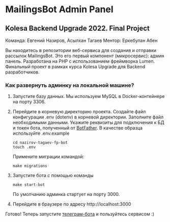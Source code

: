 # MailingsBot Admin Panel
## Kolesa Backend Upgrade 2022. Final Project 
Команда: Евгений Назиров, Асылхан Тагаев
Ментор: Еркебулан Абен

Вы находитесь в репозитории веб-сервиса для создания и отправки рассылок MailingsBot. Это его первый компонент (микросервис): админ панель.
Разработана на PHP с использованием фреймворка Lumen.
Финальный проект в рамках курса Kolesa Upgrade для Backend разработчиков.


### Как развернуть админку на локальной машине?
1. Запустите базу данных. Мы используем MySQL в Docker-контейнере на порту 3306.
2. Перейдите в корневую директорию проекта. Создайте файл конфигурации .env (dotenv) в корневой директории.
    Заполните файл необходимыми данными. Укажите реквизиты для подключения к БД и
    токен бота, полученный от [BotFather](https://t.me/BotFather "Создать своего телеграм-бота").
    В качестве образца используйте .env.example
    ```
    cd nazirov-tagaev-fp-bot
    touch .env
    ```
    Примените миграции командой:
    ```
    make migrations
    ```

3. Запустите бота с помощью команды

   ```make start-bot```

    По умолчанию админка стартует на порту 3000.

4. Перейдите в браузере по адресу http://localhost:3000

Готово! Теперь запустите [телеграм-бота](https://github.com/eugenenazirov/nazirov-tagaev-fp-bot "MailingsBot") и пользуйтесь сервисом :)
